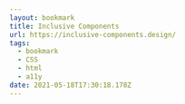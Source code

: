 ```yaml
---
layout: bookmark
title: Inclusive Components
url: https://inclusive-components.design/
tags:
  - bookmark
  - CSS
  - html
  - a11y
date: 2021-05-18T17:30:18.178Z
---
```

 